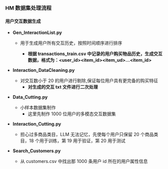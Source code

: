 ### HM 数据集处理流程

#### 用户交互数据生成

- **Gen_InteractionList.py**

  - 用于生成用户所有交互历史，按照时间顺序进行排序

    - **根据 transactions_train.csv 中记录的用户购买物品历史，生成交互数据，格式为：<user_id><item_id><item_ud>...<item_id>**

- **Interaction_DataCleaning.py**

  - 对交互数小于 20 的用户进行剔除,保证每位用户具有更完备的购买特征
    - **对生成的交互 txt 文件进行二次处理**

- **Data_Cutting.py**

  - 小样本数据集制作
    - 这里先制作 1000 位用户的多模态交互数据集

- **Interaction_Cutting.py**

  - 担心过多商品类目，LLM 无法记忆，先使每个用户只保留 20 个商品类目，18 个用于训练，第 19 用于验证，第 20 用于测试

- **Search_Customers.py**
  - 从 customers.csv 中找出那 1000 条用户 id 所在的用户属性信息
